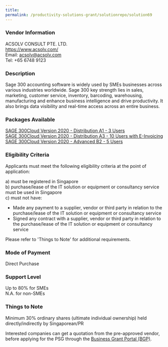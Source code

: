 ```yaml
---
title: 
permalink: /productivity-solutions-grant/solutionrepo/solution69
---
```


### Vendor Information
ACSOLV CONSULT PTE. LTD.<br>https://www.acsolv.com/<br>Email: acsolv@acsolv.com<br>Tel: +65 6748 9123

### Description

Sage 300 accounting software is widely used by SMEs businesses across various industries worldwide. Sage 300 key strength lies in sales, marketing, customer service, inventory, barcoding, warehousing, manufacturing and enhance business intelligence and drive productivity. It also brings data visibility and real-time access across an entire business.

### Packages Available

<a href='https://www.gobusiness.gov.sg/images/psg/ACSOLV_CONSULT_20190040_Annex_3_20200625150628_Part_1.pdf' target='_blank'>SAGE 300Cloud Version 2020 - Distribution A1 - 3 Users</a><br/>
<a href='https://www.gobusiness.gov.sg/images/psg/ACSOLV_CONSULT_20190040_Annex_3_20200625150628_Part_3.pdf' target='_blank'>SAGE 300Cloud Version 2020 - Distribution A3 - 10 Users with E-Invoicing</a><br/>
<a href='https://www.gobusiness.gov.sg/images/psg/ACSOLV_CONSULT_20190040_Annex_3_20200625150628_Part_5.pdf' target='_blank'>SAGE 300Cloud Version 2020 - Advanced B2 - 5 Users</a><br/>

### Eligibility Criteria

Applicants must meet the following eligibility criteria at the point of application:

a) must be registered in Singapore <br>
b) purchase/lease of the IT solution or equipment or consultancy service must be used in Singapore <br>
c) must not have:
- Made any payment to a supplier, vendor or third party in relation to the purchase/lease of the IT solution or equipment or consultancy service
- Signed any contract with a supplier, vendor or third party in relation to the purchase/lease of the IT solution or equipment or consultancy service

Please refer to 'Things to Note' for additional requirements.

### Mode of Payment
Direct Purchase

### Support Level
Up to 80% for SMEs <br>
N.A. for non-SMEs

### Things to Note
Minimum 30% ordinary shares (ultimate individual ownership) held directly/indirectly by Singaporean/PR

Interested companies can get a quotation from the pre-approved vendor, before applying for the PSG through the <a target='_blank' href='https://www.businessgrants.gov.sg/'>Business Grant Portal (BGP)</a>.

